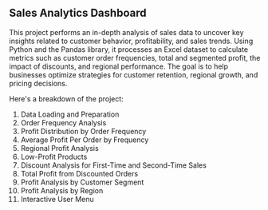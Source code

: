 ## **Sales Analytics Dashboard**

This project performs an in-depth analysis of sales data to uncover key insights related to customer behavior, profitability, and sales trends. Using Python and the Pandas library, it processes an Excel dataset to calculate metrics such as customer order frequencies, total and segmented profit, the impact of discounts, and regional performance. The goal is to help businesses optimize strategies for customer retention, regional growth, and pricing decisions.

Here's a breakdown of the project:

1. Data Loading and Preparation
2. Order Frequency Analysis  
3. Profit Distribution by Order Frequency  
4. Average Profit Per Order by Frequency  
5. Regional Profit Analysis  
6. Low-Profit Products  
7. Discount Analysis for First-Time and Second-Time Sales  
8. Total Profit from Discounted Orders  
9. Profit Analysis by Customer Segment
10. Profit Analysis by Region  
11. Interactive User Menu 
